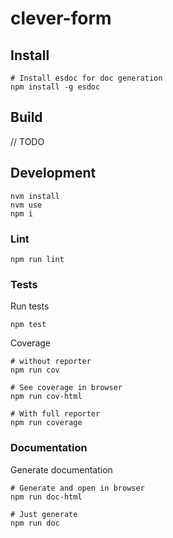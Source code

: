 # clever-form

## Install

    # Install esdoc for doc generation
    npm install -g esdoc

## Build

// TODO


## Development

    nvm install
    nvm use
    npm i

### Lint

    npm run lint


### Tests

Run tests

    npm test

Coverage

    # without reporter
    npm run cov
    
    # See coverage in browser
    npm run cov-html

    # With full reporter
    npm run coverage
    

### Documentation

Generate documentation

    # Generate and open in browser
    npm run doc-html
    
    # Just generate
    npm run doc
